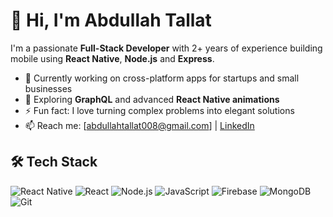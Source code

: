 # 👋 Hi, I'm Abdullah Tallat

I'm a passionate **Full-Stack Developer** with 2+ years of experience building mobile  using **React Native**, **Node.js** and **Express**.

- 🔭 Currently working on cross-platform apps for startups and small businesses  
- 🌱 Exploring **GraphQL** and advanced **React Native animations**  
- ⚡ Fun fact: I love turning complex problems into elegant solutions  
- 📫 Reach me: [abdullahtallat008@gmail.com] | [LinkedIn](http://www.linkedin.com/in/abdullah-tallat008)

## 🛠 Tech Stack

![React Native](https://img.shields.io/badge/-React_Native-61DAFB?style=flat&logo=react&logoColor=white)
![React](https://img.shields.io/badge/-React-61DAFB?style=flat&logo=react)
![Node.js](https://img.shields.io/badge/-Node.js-339933?style=flat&logo=node.js&logoColor=white)
![JavaScript](https://img.shields.io/badge/-JavaScript-F7DF1E?style=flat&logo=javascript&logoColor=black)
![Firebase](https://img.shields.io/badge/-Firebase-FFCA28?style=flat&logo=firebase&logoColor=black)
![MongoDB](https://img.shields.io/badge/-MongoDB-47A248?style=flat&logo=mongodb&logoColor=white)
![Git](https://img.shields.io/badge/-Git-F05032?style=flat&logo=git&logoColor=white)
